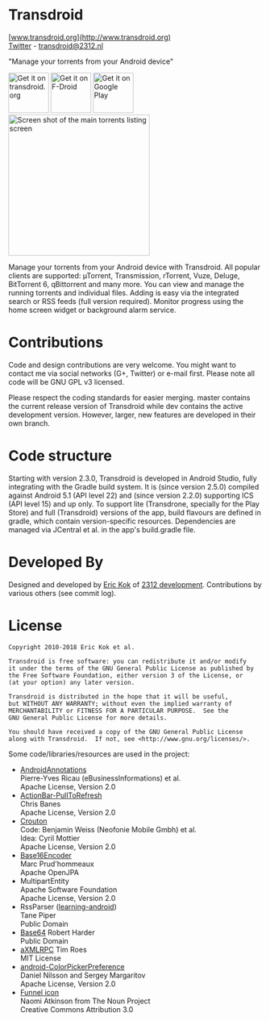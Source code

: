 Transdroid
==========

[www.transdroid.org](http://www.transdroid.org)  
[Twitter](https://twitter.com/transdroid) - [transdroid@2312.nl](transdroid@2312.nl)

"Manage your torrents from your Android device"

<a href="https://transdroid.org/lastest" target="_blank">
<img src="https://transdroid.org/images/getontransdroid.png" alt="Get it on transdroid.org" height="80"/></a>
<a href="https://f-droid.org/repository/browse/?fdid=org.transdroid.full" target="_blank">
<img src="https://f-droid.org/badge/get-it-on.png" alt="Get it on F-Droid" height="80"/></a>
<a href="https://play.google.com/store/apps/details?id=org.transdroid.lite" target="_blank">
<img src="https://play.google.com/intl/en_us/badges/images/generic/en-play-badge.png" alt="Get it on Google Play" height="80"/></a>

<img src="http://2312.nl/images/screenshot_transdroid_main.png" alt="Screen shot of the main torrents listing screen" width="280" />


Manage your torrents from your Android device with Transdroid. All popular clients are supported: µTorrent, Transmission, rTorrent, Vuze, Deluge, BitTorrent 6, qBittorrent and many more. You can view and manage the running torrents and individual files. Adding is easy via the integrated search or RSS feeds (full version required). Monitor progress using the home screen widget or background alarm service.

Contributions
=============

Code and design contributions are very welcome. You might want to contact me via social networks (G+, Twitter) or e-mail first. Please note all code will be GNU GPL v3 licensed.

Please respect the coding standards for easier merging. master contains the current release version of Transdroid while dev contains the active development version. However, larger, new features are developed in their own branch.

Code structure
==============

Starting with version 2.3.0, Transdroid is developed in Android Studio, fully integrating with the Gradle build system. It is (since version 2.5.0) compiled against Android 5.1 (API level 22) and (since version 2.2.0) supporting ICS (API level 15) and up only. To support lite (Transdrone, specially for the Play Store) and full (Transdroid) versions of the app, build flavours are defined in gradle, which contain version-specific resources. Dependencies are managed via JCentral et al. in the app's build.gradle file.

Developed By
============

Designed and developed by [Eric Kok](eric@2312.nl) of [2312 development](http://2312.nl). Contributions by various others (see commit log).

License
=======
    
    Copyright 2010-2018 Eric Kok et al.
    
    Transdroid is free software: you can redistribute it and/or modify
    it under the terms of the GNU General Public License as published by
    the Free Software Foundation, either version 3 of the License, or
    (at your option) any later version.
    
    Transdroid is distributed in the hope that it will be useful,
    but WITHOUT ANY WARRANTY; without even the implied warranty of
    MERCHANTABILITY or FITNESS FOR A PARTICULAR PURPOSE.  See the
    GNU General Public License for more details.
    
    You should have received a copy of the GNU General Public License
    along with Transdroid.  If not, see <http://www.gnu.org/licenses/>.
    
Some code/libraries/resources are used in the project:

*  [AndroidAnnotations](http://androidannotations.org/)  
    Pierre-Yves Ricau (eBusinessInformations) et al.  
    Apache License, Version 2.0
*  [ActionBar-PullToRefresh](https://github.com/chrisbanes/ActionBar-PullToRefresh)  
    Chris Banes  
    Apache License, Version 2.0
*  [Crouton](https://github.com/keyboardsurfer/Crouton)  
    Code: Benjamin Weiss (Neofonie Mobile Gmbh) et al.  
    Idea: Cyril Mottier  
    Apache License, Version 2.0
*  [Base16Encoder](http://openjpa.apache.org/)  
    Marc Prud'hommeaux  
    Apache OpenJPA
*  MultipartEntity  
    Apache Software Foundation  
    Apache License, Version 2.0
*  RssParser ([learning-android](http://github.com/digitalspaghetti/learning-android))  
    Tane Piper  
    Public Domain
*  [Base64](http://iharder.net/base64)
    Robert Harder  
    Public Domain
*  [aXMLRPC](https://github.com/timroes/aXMLRPC)
    Tim Roes  
    MIT License
*  [android-ColorPickerPreference](https://github.com/attenzione/android-ColorPickerPreference)  
    Daniel Nilsson and Sergey Margaritov  
    Apache License, Version 2.0
*  [Funnel icon](http://thenounproject.com/noun/funnel/#icon-No5608)  
    Naomi Atkinson from The Noun Project  
    Creative Commons Attribution 3.0

